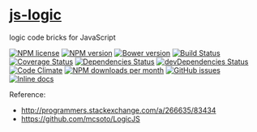 [js-logic](http://aureooms.github.io/js-logic)
==

logic code bricks for JavaScript

[![NPM license](http://img.shields.io/npm/l/aureooms-js-logic.svg?style=flat)](https://raw.githubusercontent.com/aureooms/js-logic/master/LICENSE)
[![NPM version](http://img.shields.io/npm/v/aureooms-js-logic.svg?style=flat)](https://www.npmjs.org/package/aureooms-js-logic)
[![Bower version](http://img.shields.io/bower/v/aureooms-js-logic.svg?style=flat)](http://bower.io/search/?q=aureooms-js-logic)
[![Build Status](http://img.shields.io/travis/aureooms/js-logic.svg?style=flat)](https://travis-ci.org/aureooms/js-logic)
[![Coverage Status](http://img.shields.io/coveralls/aureooms/js-logic.svg?style=flat)](https://coveralls.io/r/aureooms/js-logic)
[![Dependencies Status](http://img.shields.io/david/aureooms/js-logic.svg?style=flat)](https://david-dm.org/aureooms/js-logic#info=dependencies)
[![devDependencies Status](http://img.shields.io/david/dev/aureooms/js-logic.svg?style=flat)](https://david-dm.org/aureooms/js-logic#info=devDependencies)
[![Code Climate](http://img.shields.io/codeclimate/github/aureooms/js-logic.svg?style=flat)](https://codeclimate.com/github/aureooms/js-logic)
[![NPM downloads per month](http://img.shields.io/npm/dm/aureooms-js-logic.svg?style=flat)](https://www.npmjs.org/package/aureooms-js-logic)
[![GitHub issues](http://img.shields.io/github/issues/aureooms/js-logic.svg?style=flat)](https://github.com/aureooms/js-logic/issues)
[![Inline docs](http://inch-ci.org/github/aureooms/js-logic.svg?branch=master&style=shields)](http://inch-ci.org/github/aureooms/js-logic)

Reference:

  - http://programmers.stackexchange.com/a/266635/83434
  - https://github.com/mcsoto/LogicJS
